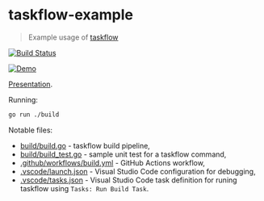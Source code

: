 # taskflow-example

>Example usage of [taskflow](https://github.com/pellared/taskflow)

[![Build Status](https://img.shields.io/github/workflow/status/pellared/taskflow-example/build)](https://github.com/pellared/taskflow-example/actions?query=workflow%3Abuild+branch%3Amain)

[![Demo](https://img.youtube.com/vi/8rOBZafbVGY/hqdefault.jpg)](https://www.youtube.com/watch?v=8rOBZafbVGYa)

[Presentation](https://docs.google.com/presentation/d/1fJ26B1D1VkxC-1DppegPCe8YOaA3Ayrbke2yAx-Kzcs/edit?usp=sharing).

Running:

```sh
go run ./build
```

Notable files:
- [build/build.go](build/build.go) - taskflow build pipeline,
- [build/build_test.go](build/build_test.go) - sample unit test for a taskflow command,
- [.github/workflows/build.yml](.github/workflows/build.yml) - GitHub Actions workflow,
- [.vscode/launch.json](.vscode/launch.json) - Visual Studio Code configuration for debugging,
- [.vscode/tasks.json](.vscode/tasks.json) - Visual Studio Code task definition for runing taskflow using `Tasks: Run Build Task`.
